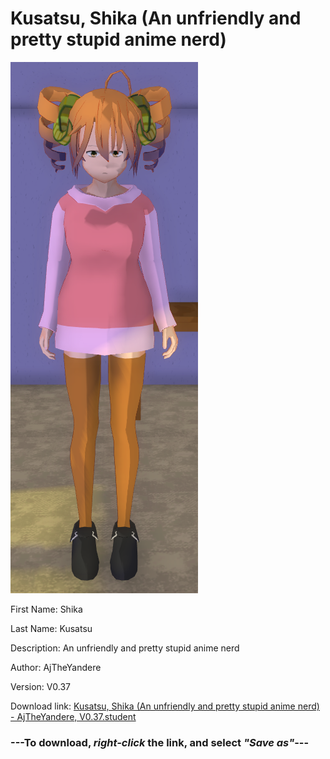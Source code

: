# Kusatsu, Shika (An unfriendly and pretty stupid anime nerd)

<img src = "https://raw.githubusercontent.com/Arbiter1223/Daigaku-Gurashi-Custom-Students/master/Students/Files/Kusatsu%2C%20Shika%20(An%20unfriendly%20and%20pretty%20stupid%20anime%20nerd).png">

First Name: Shika

Last Name: Kusatsu

Description: An unfriendly and pretty stupid anime nerd

Author: AjTheYandere

Version: V0.37

Download link: <a href="https://raw.githubusercontent.com/Arbiter1223/Daigaku-Gurashi-Custom-Students/master/Students/Files/Kusatsu%2C%20Shika%20(An%20unfriendly%20and%20pretty%20stupid%20anime%20nerd)%20-%20AjTheYandere%2C%20V0.37.student">Kusatsu, Shika (An unfriendly and pretty stupid anime nerd) - AjTheYandere, V0.37.student</a>

### ---**To download, _right-click_ the link, and select _"Save as"_**---
